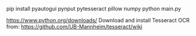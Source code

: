 pip install pyautogui pynput pytesseract pillow numpy
python main.py

https://www.python.org/downloads/
Download and install Tesseract OCR from: https://github.com/UB-Mannheim/tesseract/wiki